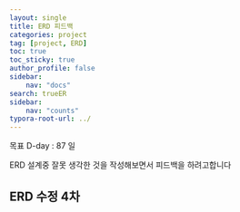 ```yaml
---
layout: single
title: ERD 피드백 
categories: project
tag: [project, ERD]
toc: true
toc_sticky: true
author_profile: false
sidebar:
    nav: "docs"
search: trueER
sidebar:
    nav: "counts"
typora-root-url: ../
---
```

목표 D-day : 87 일

ERD 설계중 잘못 생각한 것을 작성해보면서 피드백을 하려고합니다

## ERD 수정 4차

